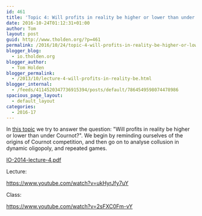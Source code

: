 ```yaml
---
id: 461
title: 'Topic 4: Will profits in reality be higher or lower than under Cournot?'
date: 2016-10-24T01:12:31+01:00
author: Tom
layout: post
guid: http://www.tholden.org/?p=461
permalink: /2016/10/24/topic-4-will-profits-in-reality-be-higher-or-lower-than-under-cournot-2/
blogger_blog:
  - io.tholden.org
blogger_author:
  - Tom Holden
blogger_permalink:
  - /2013/10/lecture-4-will-profits-in-reality-be.html
blogger_internal:
  - /feeds/4114520347736915394/posts/default/7864549598074478986
spacious_page_layout:
  - default_layout
categories:
  - 2016-17
---
```

In <a href="http://www.tholden.org/wp-content/uploads/2014/10/IO-2014-lecture-4.pdf">this topic</a> we try to answer the question: "Will profits in reality be higher or lower than under Cournot?". We begin by reminding ourselves of the origins of Cournot competition, and then go on to analyse collusion in dynamic oligopoly, and repeated games.

<div class="PDFcontainer">
<div class="PDFelement"><object data="http://www.tholden.org/wp-content/uploads/2014/10/IO-2014-lecture-4.pdf" type="application/pdf" width="100%" height="100%"><a href="http://www.tholden.org/wp-content/uploads/2014/10/IO-2014-lecture-4.pdf">IO-2014-lecture-4.pdf</a></object></div>
</div>

Lecture:

https://www.youtube.com/watch?v=ukHyrJfy7uY

Class:

https://www.youtube.com/watch?v=2sFXC0Fm-vY